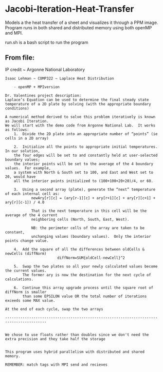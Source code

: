# Jacobi-Iteration-Heat-Transfer
Models a the heat transfer of a sheet and visualizes it through a PPM image.  Program runs in both shared and distributed memory using both openMP and MPI.

run.sh is a bash script to run the program



From file:
-------------------------------------------------------------------------------------------------
IP credit ~ Argonne National Laboratory

	Isaac Lehman ~ COMP322 ~ Laplace Heat Distribution

		- openMP + MPIversion

	Dr. Valentines project description:
	Laplace’s Equation can be used to determine the final steady state 
	temperature of a 2D plate by solving (with the appropriate boundary conditions)

	A numerical method derived to solve this problem iteratively is known as Jacobi Iteration. 
	We will start with the demo code from Argonne National Lab.  It works as follows:
		1.	Divide the 2D plate into an appropriate number of “points” (ie cells in a 2D array)

		2.	Initialize all the points to appropriate initial temperatures. In our solution, 
		the four edges will be set to and constantly held at user-selected boundary values; 
		the interior points will be set to the average of the 4 boundary values.  For example, 
		a system with North & South set to 100, and East and West set to 20, would have 
		all the interior points initialized to (100+100+20+20)/4, or 60.

		3. 	Using a second array (plate), generate the “next” temperature of each internal cell as:
				newAry[r][c] = (ary[r-1][c] + ary[r+1][c] + ary[r][c+1] + ary[r][c-1]) / 4.0
				
				That is the next temperature in this cell will be the average of the 4 current 
				neighboring cells (North, South, East, West).  
				
				NB: the perimeter cells of the array are taken to be constant, 
				unchanging values (boundary values).  Only the interior points change value.

		4.	Add the square of all the differences between oldCells & newCells (diffNorm)
							diffNorm=SUM{oldCell-newCell}^2

		5.	Swap the two plates so all your newly calculated values become the current values. 
			The former ary is now the destination for the next cycle of calculations.

		6.	Continue this array upgrade process until the square root of diffNorm is smaller 
			than some EPSILON value OR the total number of iterations exceeds some MAX value.
	
	At the end of each cycle, swap the two arrays

	-----------------------------------------------------------------------------------------


	We chose to use floats rather than doubles since we don't need the
	extra precision and they take half the storage


	This program uses hybrid parallelism with distributed and shared memory.  

	REMEMBER: match tags with MPI send and recieves
